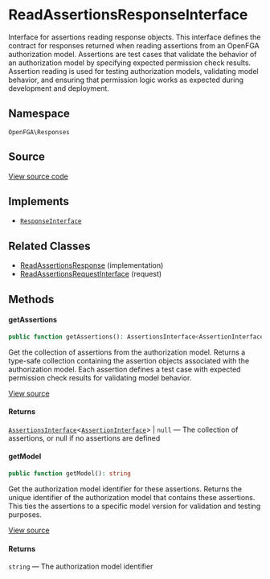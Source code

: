 # ReadAssertionsResponseInterface

Interface for assertions reading response objects. This interface defines the contract for responses returned when reading assertions from an OpenFGA authorization model. Assertions are test cases that validate the behavior of an authorization model by specifying expected permission check results. Assertion reading is used for testing authorization models, validating model behavior, and ensuring that permission logic works as expected during development and deployment.

## Namespace
`OpenFGA\Responses`

## Source
[View source code](https://github.com/evansims/openfga-php/blob/main/src/Responses/ReadAssertionsResponseInterface.php)

## Implements
* [`ResponseInterface`](ResponseInterface.md)

## Related Classes
* [ReadAssertionsResponse](Responses/ReadAssertionsResponse.md) (implementation)
* [ReadAssertionsRequestInterface](Requests/ReadAssertionsRequestInterface.md) (request)



## Methods

                                    
#### getAssertions


```php
public function getAssertions(): AssertionsInterface<AssertionInterface>|null
```

Get the collection of assertions from the authorization model. Returns a type-safe collection containing the assertion objects associated with the authorization model. Each assertion defines a test case with expected permission check results for validating model behavior.

[View source](https://github.com/evansims/openfga-php/blob/main/src/Responses/ReadAssertionsResponseInterface.php#L46)


#### Returns
[`AssertionsInterface`](Models/Collections/AssertionsInterface.md)&lt;[`AssertionInterface`](Models/AssertionInterface.md)&gt; &#124; `null` — The collection of assertions, or null if no assertions are defined
#### getModel


```php
public function getModel(): string
```

Get the authorization model identifier for these assertions. Returns the unique identifier of the authorization model that contains these assertions. This ties the assertions to a specific model version for validation and testing purposes.

[View source](https://github.com/evansims/openfga-php/blob/main/src/Responses/ReadAssertionsResponseInterface.php#L57)


#### Returns
`string` — The authorization model identifier
